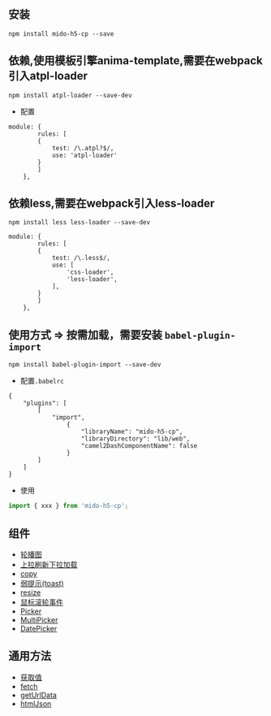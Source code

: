 ## 安装

```vim
npm install mido-h5-cp --save
```

## 依赖,使用模板引擎anima-template,需要在webpack引入atpl-loader
```vim
npm install atpl-loader --save-dev
```
- 配置
```vim
module: {
		rules: [
		{
			test: /\.atpl?$/,
			use: 'atpl-loader'
		}
		]
	},
```

## 依赖less,需要在webpack引入less-loader
```vim
npm install less less-loader --save-dev
```
```vim
module: {
		rules: [
		{
			test: /\.less$/,
			use: [
				'css-loader',
				'less-loader',
			],
		}
		]
	},
```

## 使用方式 => 按需加载，需要安装 `babel-plugin-import`
```vim
npm install babel-plugin-import --save-dev
```
- 配置`.babelrc`
```vim
{
	"plugins": [
		[
			"import",
				{
					"libraryName": "mido-h5-cp",
					"libraryDirectory": "lib/web",
					"camel2DashComponentName": false
				}
		]
	]
}
```
- 使用
```js
import { xxx } from 'mido-h5-cp';
```
## 组件
- [轮播图](https://github.com/zyxpz/mido-h5-cp/tree/master/src/web/carousel)
- [上拉刷新下拉加载](https://github.com/zyxpz/mido-h5-cp/tree/master/src/web/pullDown)
- [copy](https://github.com/zyxpz/mido-h5-cp/tree/master/src/web/copy)
- [弱提示(toast)](https://github.com/zyxpz/mido-h5-cp/tree/master/src/web/toast)
- [resize](https://github.com/zyxpz/mido-h5-cp/tree/master/src/web/resizer)
- [鼠标滚轮事件](https://github.com/zyxpz/mido-h5-cp/tree/master/src/web/rollerSlide)
- [Picker](https://github.com/zyxpz/mido-h5-cp/tree/master/src/web/Picker)
- [MultiPicker](https://github.com/zyxpz/mido-h5-cp/tree/master/src/web/MultiPicker)
- [DatePicker](https://github.com/zyxpz/mido-h5-cp/tree/master/src/web/DatePicker)

## 通用方法
- [获取值](https://github.com/zyxpz/mido-h5-cp/tree/master/src/web/findData)
- [fetch](https://github.com/zyxpz/mido-h5-cp/tree/master/src/web/fetch)
- [getUrlData](https://github.com/zyxpz/mido-h5-cp/tree/master/src/web/geturldata)
- [htmlJson](https://github.com/zyxpz/mido-h5-cp/tree/master/src/web/htmlJson)
